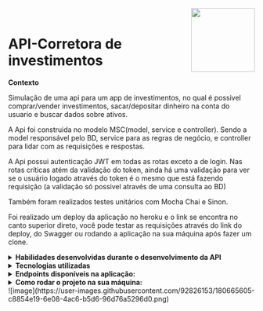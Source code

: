 
<img width="130px" align="right" src="https://acegif.com/wp-content/gifs/pig-87.gif"/>  
<br/>
 <h1>API-Corretora de investimentos</h1>







<p><strong>Contexto</strong></p>

Simulação de uma api para um app de investimentos, no qual é possivel comprar/vender investimentos, 
sacar/depositar dinheiro na conta do usuario e buscar dados sobre ativos. 

A Api foi construida no modelo MSC(model, service e controller).
Sendo a model responsável pelo BD, service para as regras de negócio, e controller para lidar com as requisições e respostas.

A  Api possui autenticação JWT em todas as rotas exceto a de login. Nas rotas críticas atém da validação do token, ainda há
uma validação para ver se o usuário logado através do token é o mesmo que está fazendo requisição (a validação só possivel através de uma consulta ao BD)

Também foram realizados testes unitários com Mocha Chai e Sinon.

Foi realizado um deploy da aplicação no heroku e o link se encontra no canto superior direto, você pode testar as requisições através do link do deploy,  do Swagger ou rodando a aplicação na sua máquina após fazer um clone.


<details>
 <summary><strong>Habilidades desenvolvidas durante o desenvolvimento da API</strong></summary><br />
 
- :fire: **Organizar uma aplicação completa desde o primeiro passo**; :fire:
- Delegar responsabilidades específicas para cada camada;
- Estruturar uma aplicação em camadas;
- Melhorar a reusabilidade do código;
- Entender e aplicar os padrões REST;
- Escrever assinaturas para APIs intuitivas e facilmente entendíveis;
-  :fire: **Documentar aplicação com o Swagger**; :fire:
- Utilizar JWT para autenticação;
- Configurar docker-compose;
- Utilizar Dotenv para as variáveis de ambiente secretas.;
- Utilizar Joi para tratamento de erros com tradução para o pt-br;
-  :fire: **Fazer deploy de uma aplicação backEnd com banco de dados na nuvem através heroku**; :fire:
- Realizar testes unitários tentando buscar cobertura de 100% do código.
 
 
</details>

<details>
 <summary><strong>Tecnologias utilizadas</strong></summary><br />

- JavaScrip 
- Mocha     
- Sinon     
- Node.js   
- Swagger
- JWT
- Chai
- Joi
- Express.js
- Dotenv
0 Mysql

</details>

<details>
 <summary><strong>Endpoints disponíveis na aplicação:</strong></summary><br />
 
 **Disponíveis para serem testados, e com mais especificações no link do Swagger abaixo:**
 
 https://app.swaggerhub.com/apis-docs/Alineol/xp_api1/1.0.0
 
 ![image](https://user-images.githubusercontent.com/92826153/180629130-da857b42-399c-4010-9a3b-e8d56ffb0656.png)

</details>
 

<details>
 
   <summary><strong>Como rodar o projeto na sua máquina:</strong></summary><br />
 
   <strong>:whale: Rodando no Docker vs Localmente</strong>
  
  **Com Docker**

  > Rode os containers com o comando `docker-compose up -d`.
  - Esse serviço irá inicializar dois containers chamados xp_api(node, port:3000) e xp_api_db(mysql, port 3308).
  - A partir daqui você pode rodar o container via CLI ou abri-lo no VS Code.
  > Use o comando `docker exec -it xp_api bash`.
  - Ele te dará acesso ao terminal interativo do container criado pelo compose, que está rodando em segundo plano.

  > Instale as dependências  com `npm install`
 
  - Não é necessário editar o aquivo .env.example, o docker-compose já está com as variáveis de ambiente.
  
  > Para iniciar a aplicação: `npm start`
   - Todos os comandos npm devem ser rodados dentro do container, exceto npm commit (caso queira usar o commitizem)
  
  **Sem Docker**
  
  > Instale as dependências com `npm install`
 
  - Para a plicação funcionar corretamente você precisa editar o arquivo ./.env.example: 
    - alterar as variaveis de ambiente com o seu nome de usuário e senha.
    - mudar o nome do aquivo para **.env**, caso contrário a aplicação não encontrará o arquivo.    
 
:eyes: **De olho nas dicas:** 
 
 1. Para rodar o projeto desta forma, **obrigatoriamente** você deve ter o `node` instalado em seu computador.
  
 > Para iniciar a aplicação: `npm start`
 
 
 **AVISOS MEGA IMPORTANTES!**
 
 Para você conseguir testar as rotas através da sua máquina é necessário que você popule o banco do dados:
 
  - Se estiver usando o docker, você precisa criar um **novo usuário** com os dados disponíveis nas váriaveis de ambiente do compose.
 - Após acessar o Mysql, copie a query para criar o banco de dados disponível na aquivo ./XPCorretora.sql e execute-a no sql.
 
 - Se **NÃO** estiver usando o docker, acesse o mysql com os mesmos dados que você inseriu no .env.example e popule o banco com a mesma query.

</details>
![image](https://user-images.githubusercontent.com/92826153/180665605-c8854e19-6e08-4ac6-b5d6-96d76a5296d0.png)

